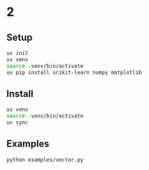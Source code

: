 # 2

## Setup

```sh
uv init
uv venv
source .venv/bin/activate
uv pip install scikit-learn numpy matplotlib
```

## Install

```sh
uv venv
source .venv/bin/activate
uv sync
```

## Examples

```sh
python examples/vector.py
```